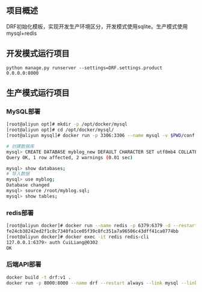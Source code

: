 ## 项目概述
DRF初始化模板，实现开发生产环境区分，开发模式使用sqlite。生产模式使用mysql+redis

## 开发模式运行项目
`python manage.py runserver --settings=DRF.settings.product 0.0.0.0:8000`

## 生产模式运行项目

### MySQL部署

```bash
[root@aliyun opt]# mkdir -p /opt/docker/mysql
[root@aliyun opt]# cd /opt/docker/mysql/
[root@aliyun mysql]# docker run -p 3306:3306 --name mysql -v $PWD/conf:/etc/mysql/conf.d -v $PWD/logs:/logs -v $PWD/data:/var/lib/mysql -e MYSQL_ROOT_PASSWORD=CuiLiang@0302 -d --restart=always mysql

# 创建数据库
mysql> CREATE DATABASE myblog_new DEFAULT CHARACTER SET utf8mb4 COLLATE utf8mb4_general_ci;
Query OK, 1 row affected, 2 warnings (0.01 sec)

mysql> show databases;
# 导入数据
mysql> use myblog;
Database changed
mysql> source /root/myblog.sql;
mysql> show tables;
```

### redis部署

```bash
[root@aliyun docker]# docker run --name redis -p 6379:6379 -d --restart=always redis --requirepass CuiLiang@0302
fe24cb38242ed2f1c8c7340fa1ce05f39c8fc351a7a96506c43dff41ca0774bb
[root@aliyun docker]# docker exec -it redis redis-cli
127.0.0.1:6379> auth CuiLiang@0302
OK
```

### 后端API部署
```bash
docker build -t drf:v1 . 
docker run -p 8000:8000 --name drf --restart always --link mysql --link redis -d drf:v1
```